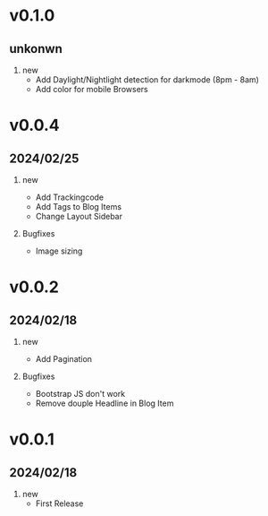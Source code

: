# v0.1.0
## unkonwn

1. [](#new)new
   * Add Daylight/Nightlight detection for darkmode (8pm - 8am)
   * Add color for mobile Browsers

# v0.0.4
## 2024/02/25

1. [](#new)new
   * Add Trackingcode
   * Add Tags to Blog Items
   * Change Layout Sidebar

2. [](#Bugfixes)Bugfixes
   * Image sizing


# v0.0.2
## 2024/02/18

1. [](#new)new
   * Add Pagination

2. [](#Bugfixes)Bugfixes
   * Bootstrap JS don't work
   * Remove douple Headline in Blog Item

# v0.0.1
## 2024/02/18

1. [](#new)new
   * First Release